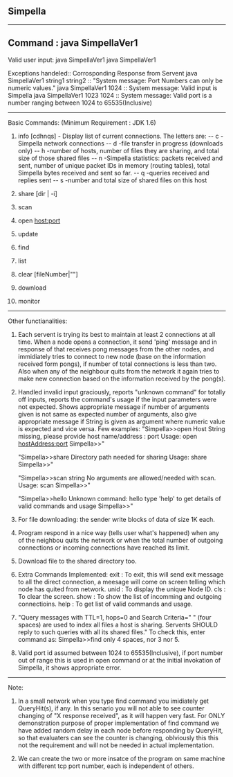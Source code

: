 Simpella
------------------------------------------------------------
------------------------------------------------------------
Command : java SimpellaVer1 <port1> <port2>
------------------------------------------------------------
Valid user input: 
java SimpellaVer1 <port1> <port2>
java SimpellaVer1

Exceptions handeled:: Corrosponding Response from Servent
java SimpellaVer1 string1 string2 :: "System message: Port Numbers can only be numeric values."
java SimpellaVer1 1024 :: System message: Valid input is Simpella <port1> <port2>
java SimpellaVer1 1023 1024 :: System message: Valid port is a number ranging between 1024 to 65535(Inclusive)

------------------------------------------------------------
Basic Commands: (Minimum Requirement : JDK 1.6)

1. info [cdhnqs] - Display list of current connections. The letters are:
	-- c -Simpella network connections 
	-- d -file transfer in progress (downloads only) 
	-- h -number of hosts, number of files they are sharing, and total size of those shared files 
	-- n -Simpella statistics: packets received and sent, number of unique packet IDs in memory 
		  (routing tables), total Simpella bytes received and sent so far. 
	-- q -queries received and replies sent 
	-- s -number and total size of shared files on this host 

2.  share [dir | -i]
3.  scan
4.  open <host:port>
5.  update
6.  find <string>
7.  list
8.  clear [fileNumber|""]
9.  download <fileNumber>
10. monitor


------------------------------------------------------------
Other functianalities:
1. Each servent is trying its best to maintain at least 2 connections at all time. When a node opens a connection, it send 'ping' message
   and in response of that receives pong messages from the other nodes, and immidiately tries to connect to new node (base on the information received form
   pongs), if number of total connections is less than two. Also when any of the neighbour quits from the network it again tries to make new connection based
   on the information received by the pong(s).

2. Handled invalid input graciously, reports "unknown command" for totally 
   off inputs, reports the command's usage if the input parameters were not expected.
   Shows appropriate message if number of arguments given is not same as expected number of arguments, also give
   appropriate message if String is given as argument where numeric value is expected and vice versa.
   Few examples:
   "Simpella>>open
    Host String missing, please provide host name/address : port
    Usage: open <hostAddress:port>
    Simpella>>"
   
   "Simpella>>share
    Directory path needed for sharing
    Usage: share <DirectoryPath>
    Simpella>>"	
	
   "Simpella>>scan string
    No arguments are allowed/needed with scan.
    Usage: scan
	Simpella>>"
	
   "Simpella>>hello
    Unknown command: hello
    type 'help' to get details of valid commands and usage
	Simpella>>"
	
3. For file downloading: the sender write blocks of data of size 1K each.

4. Program respond in a nice way (tells user what's happened) when any of the neighbou quits the network or when the total 
   number of outgoing connections or incoming connections have reached its limit.

5. Download file to the shared directory too.

6. Extra Commands Implemented:
	exit : To exit, this will send exit message to all the direct connection, a meesage will come on screen 
	       telling which node has quited from network.
	unid : To display the unique Node ID.
	cls : To clear the screen.
	show : To show the list of incomming and outgoing connectioins.
	help : To get list of valid commands and usage.
	
7. "Query messages with TTL=1, hops=0 and Search Criteria=" " (four spaces) are used to index all files a 
   host is sharing. Servents SHOULD reply to such queries with all its shared files." To check this, enter command as:
   Simpella>>find<space><space><space><space>
   only 4 spaces, nor 3 nor 5.

8. Valid port id assumed between 1024 to 65535(Inclusive), if port number out of range this is used in open command or at the
   initial invokation of Simpella, it shows appropriate error.

------------------------------------------------------------
Note:
1. In a small network when you type find command you imidiately get QueryHit(s), if any.
   In this senario you will not able to see counter changing of "X response received", as it will happen very fast.
   For ONLY demonstration purpose of proper implementation of find command we have added random delay in each node before responding by QueryHit,
   so that evaluaters can see the counter is changing, oblviously this this not the requirement and will not be needed in actual implementation.

2. We can create the two or more insatce of the program on same machine with different tcp port number, each is independent of others.
